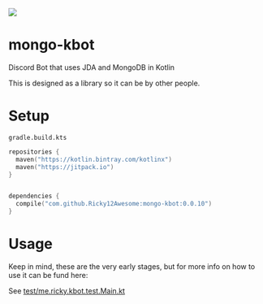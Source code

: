 [![](https://jitpack.io/v/Ricky12Awesome/mongo-kbot.svg)](https://jitpack.io/#Ricky12Awesome/mongo-kbot)

# mongo-kbot
Discord Bot that uses JDA and MongoDB in Kotlin

This is designed as a library so it can be by other people.

# Setup
`gradle.build.kts`
```kotlin
repositories {
  maven("https://kotlin.bintray.com/kotlinx")
  maven("https://jitpack.io")
}


dependencies {
  compile("com.github.Ricky12Awesome:mongo-kbot:0.0.10")
}
```

# Usage
Keep in mind, these are the very early stages, but for more info on how to use it
can be fund here: 

See [test/me.ricky.kbot.test.Main.kt](https://github.com/Ricky12Awesome/mongo-kbot/blob/master/test/src/me/ricky/kbot/test/Main.kt)

